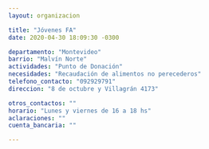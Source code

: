 ```yaml
---
layout: organizacion

title: "Jóvenes FA"
date: 2020-04-30 18:09:30 -0300

departamento: "Montevideo"
barrio: "Malvín Norte"
actividades: "Punto de Donación"
necesidades: "Recaudación de alimentos no perecederos"
telefono_contacto: "092929791"
direccion: "8 de octubre y Villagrán 4173"

otros_contactos: ""
horario: "Lunes y viernes de 16 a 18 hs"
aclaraciones: ""
cuenta_bancaria: ""

---
```

